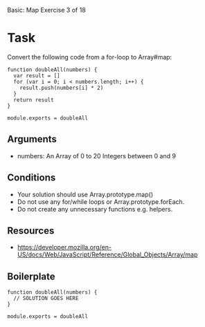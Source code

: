 Basic: Map
Exercise 3 of 18


# Task

Convert the following code from a for-loop to Array#map:

    function doubleAll(numbers) {
      var result = []
      for (var i = 0; i < numbers.length; i++) {
        result.push(numbers[i] * 2)
      }
      return result
    }
    
    module.exports = doubleAll

## Arguments

* numbers: An Array of 0 to 20 Integers between 0 and 9

## Conditions

* Your solution should use Array.prototype.map()
* Do not use any for/while loops or Array.prototype.forEach.
* Do not create any unnecessary functions e.g. helpers.

## Resources

* https://developer.mozilla.org/en-US/docs/Web/JavaScript/Reference/Global_Objects/Array/map

## Boilerplate

    function doubleAll(numbers) {
      // SOLUTION GOES HERE
    }
    
    module.exports = doubleAll
